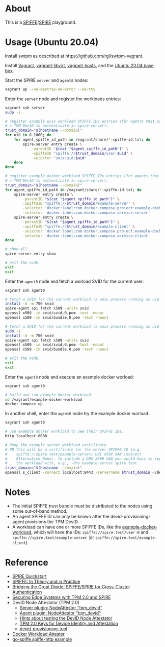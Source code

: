 # About

This is a [SPIFFE](https://spiffe.io/)/[SPIRE](https://github.com/spiffe/spire) playground.

# Usage (Ubuntu 20.04)

Install [swtpm](https://github.com/stefanberger/swtpm) as described at https://github.com/rgl/swtpm-vagrant.

Install [Vagrant](https://github.com/hashicorp/vagrant), [vagrant-libvirt](https://github.com/vagrant-libvirt/vagrant-libvirt), [vagrant-hosts](https://github.com/oscar-stack/vagrant-hosts), and the [Ubuntu 20.04 base box](https://github.com/rgl/ubuntu-vagrant).

Start the SPIRE `server` and `agent`s nodes:

```bash
vagrant up --no-destroy-on-error --no-tty
```

Enter the `server` node and register the workloads entries:

```bash
vagrant ssh server
sudo -i

# register example unix workload SPIFFE IDs entries (for agents that use
# a TPM DevID to authenticate in spire-server).
trust_domain="$(hostname --domain)"
for uid in 0 1000; do
    for agent_spiffe_id_path in /vagrant/share/*-spiffe-id.txt; do
        spire-server entry create \
            -parentID "$(cat "$agent_spiffe_id_path")" \
            -spiffeID "spiffe://$trust_domain/user-$uid" \
            -selector "unix:uid:$uid"
    done
done

# register example docker workload SPIFFE IDs entries (for agents that use
# a TPM DevID to authenticate in spire-server).
trust_domain="$(hostname --domain)"
for agent_spiffe_id_path in /vagrant/share/*-spiffe-id.txt; do
    spire-server entry create \
        -parentID "$(cat "$agent_spiffe_id_path")" \
        -spiffeID "spiffe://$trust_domain/example-server" \
        -selector 'docker:label:com.docker.compose.project:example-docker-workload' \
        -selector 'docker:label:com.docker.compose.service:server'
    spire-server entry create \
        -parentID "$(cat "$agent_spiffe_id_path")" \
        -spiffeID "spiffe://$trust_domain/example-client" \
        -selector 'docker:label:com.docker.compose.project:example-docker-workload' \
        -selector 'docker:label:com.docker.compose.service:client'
done

# show all
spire-server entry show

# exit the node.
exit
exit
```

Enter the `agent0` node and fetch a worload SVID for the current user:

```bash
vagrant ssh agent0

# fetch a SVID for the current workload (a unix process running as uid 1000).
install -d -m 700 svid
spire-agent api fetch x509 -write svid
openssl x509 -in svid/svid.0.pem -text -noout
openssl x509 -in svid/bundle.0.pem -text -noout

# fetch a SVID for the current workload (a unix process running as uid 0).
sudo -i
install -d -m 700 svid
spire-agent api fetch x509 -write svid
openssl x509 -in svid/svid.0.pem -text -noout
openssl x509 -in svid/bundle.0.pem -text -noout

# exit the node.
exit
exit
```

Enter the `agent0` node and execute an example docker worload:

```bash
vagrant ssh agent0

# build and run example docker workload.
cd /vagrant/example-docker-workload
docker compose up
```

In another shell, enter the `agent0` node try the example docker worload:

```bash
vagrant ssh agent0

# use example docker workload to see their SPIFFE IDs.
http localhost:8080

# dump the example server workload certificate.
# NB this will be a certificate for the server SPIFFE ID (e.g.
#    spiffe://spire.test/example-server) URI X509 SAN (Subject
#    Alternative Name). To include a DNS X509 SAN you would have to register
#    the workload with, e.g., -dns example-server.spire.test.
trust_domain="$(hostname --domain)"
openssl s_client -connect localhost:8443 -servername $trust_domain </dev/null 2>/dev/null | openssl x509 -noout -text
```

# Notes

* The initial SPIFFE trust bundle must be distributed to the nodes using some out-of-band method.
* An agent SPIFFE ID can only be known after the devid-provisioning-agent provisions the TPM DevID.
* A workload can have one or more SPIFFE IDs, like the [example-docker-workload](example-docker-workload), which will have the IDs: `spiffe://spire.test/user-0` and `spiffe://spire.test/example-server` (or `spiffe://spire.test/example-client`).

# Reference

* [SPIRE Quickstart](https://spiffe.io/docs/latest/try/spire101/)
* [SPIFFE: In Theory and in Practice](https://www.youtube.com/watch?v=DXE6CDJjDV4)
* [Bridging the Great Divide: SPIFFE/SPIRE for Cross-Cluster Authentication](https://www.youtube.com/watch?v=sjKNsnEYmiU)
* [Securing Edge Systems with TPM 2.0 and SPIRE](https://www.youtube.com/watch?v=3KmvHLHxeRU)
* DevID Node Attestator (TPM 2.0)
  * [Server plugin: NodeAttestor "tpm_devid"](https://github.com/spiffe/spire/blob/v1.1.1/doc/plugin_server_nodeattestor_tpm_devid.md)
  * [Agent plugin: NodeAttestor "tpm_devid"](https://github.com/spiffe/spire/blob/v1.1.1/doc/plugin_agent_nodeattestor_tpm_devid.md)
  * [Hints about testing the DevID Node Attestator](https://github.com/spiffe/spire/pull/2111#issuecomment-811967536)
  * [TPM 2.0 Keys for Device Identity and Attestation](https://trustedcomputinggroup.org/wp-content/uploads/TCG_IWG_DevID_v1r2_02dec2020.pdf)
  * [devid-provisioning-tool](https://github.com/HewlettPackard/devid-provisioning-tool)
* [Docker Workload Attestor](https://github.com/spiffe/spire/blob/v1.1.1/doc/plugin_agent_workloadattestor_docker.md)
* [go-spiffe spiffe-http example](https://github.com/spiffe/go-spiffe/tree/v2.0.0-beta.10/v2/examples/spiffe-http)
